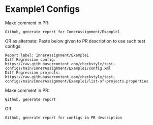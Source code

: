 # Example1 Configs
Make comment in PR:
```
Github, generate report for InnerAssignment/Example1
```
OR as alternate:
Paste below given to PR description to use such test configs:
```
Report label: InnerAssignment/Example1
Diff Regression config: https://raw.githubusercontent.com/checkstyle/test-configs/main/InnerAssignment/Example1/config.xml
Diff Regression projects: https://raw.githubusercontent.com/checkstyle/test-configs/main/InnerAssignment/Example1/list-of-projects.properties
```
Make comment in PR:
```
Github, generate report
```
OR
```
Github, generate report for configs in PR description
```
